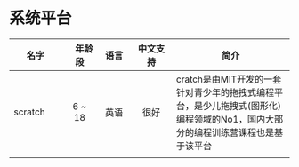 
# 系统平台

|名字     |　年龄段  | 语言 | 中文支持　 | 简介　　|
|--------|:----------:|:------:|:--------:|--------|
|scratch | 6 ~ 18 | 英语 | 很好 | cratch是由MIT开发的一套针对青少年的拖拽式编程平台，是少儿拖拽式(图形化)编程领域的No1，国内大部分的编程训练营课程也是基于该平台|
|<img width=200/>|<img width=200/>|<img width=200/>|<img width=200/>|<img width=200/>|
